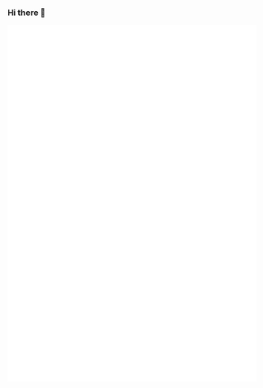 ### Hi there 👋

![Metrics](https://github.com/A-K-O-R-A/A-K-O-R-A/blob/main/github-metrics.svg)

<!--
![Metrics](https://github-readme-stats.vercel.app/api?username=A-K-O-R-A&show_icons=true&hide_border=true&bg_color=000000&title_color=fff&text_color=6a6a6a&icon_color=79ff97)
![Metrics](https://metrics.lecoq.io/A-K-O-R-A?template=classic&followup=1&isocalendar=1&languages=1&isocalendar.duration=half-year&config.timezone=Europe%2FBerlin)
**A-K-O-R-A/A-K-O-R-A** is a ✨ _special_ ✨ repository because its `README.md` (this file) appears on your GitHub profile.
Here are some ideas to get you started:

- 🔭 I’m currently working on ...
- 🌱 I’m currently learning ...
- 👯 I’m looking to collaborate on ...
- 🤔 I’m looking for help with ...
- 💬 Ask me about ...
- 📫 How to reach me: ...
- 😄 Pronouns: ...
- ⚡ Fun fact: ...
-->
